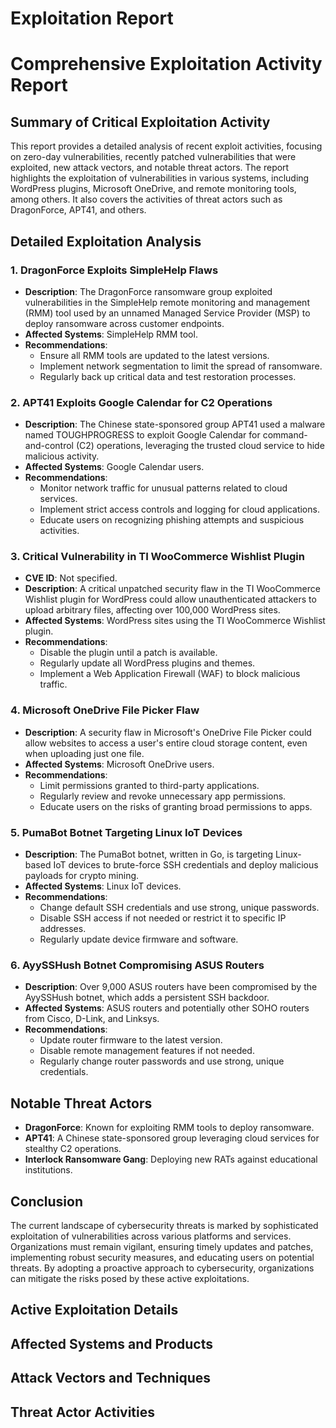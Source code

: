 # Exploitation Report

# Comprehensive Exploitation Activity Report

## Summary of Critical Exploitation Activity

This report provides a detailed analysis of recent exploit activities, focusing on zero-day vulnerabilities, recently patched vulnerabilities that were exploited, new attack vectors, and notable threat actors. The report highlights the exploitation of vulnerabilities in various systems, including WordPress plugins, Microsoft OneDrive, and remote monitoring tools, among others. It also covers the activities of threat actors such as DragonForce, APT41, and others.

## Detailed Exploitation Analysis

### 1. **DragonForce Exploits SimpleHelp Flaws**
- **Description**: The DragonForce ransomware group exploited vulnerabilities in the SimpleHelp remote monitoring and management (RMM) tool used by an unnamed Managed Service Provider (MSP) to deploy ransomware across customer endpoints.
- **Affected Systems**: SimpleHelp RMM tool.
- **Recommendations**: 
  - Ensure all RMM tools are updated to the latest versions.
  - Implement network segmentation to limit the spread of ransomware.
  - Regularly back up critical data and test restoration processes.

### 2. **APT41 Exploits Google Calendar for C2 Operations**
- **Description**: The Chinese state-sponsored group APT41 used a malware named TOUGHPROGRESS to exploit Google Calendar for command-and-control (C2) operations, leveraging the trusted cloud service to hide malicious activity.
- **Affected Systems**: Google Calendar users.
- **Recommendations**:
  - Monitor network traffic for unusual patterns related to cloud services.
  - Implement strict access controls and logging for cloud applications.
  - Educate users on recognizing phishing attempts and suspicious activities.

### 3. **Critical Vulnerability in TI WooCommerce Wishlist Plugin**
- **CVE ID**: Not specified.
- **Description**: A critical unpatched security flaw in the TI WooCommerce Wishlist plugin for WordPress could allow unauthenticated attackers to upload arbitrary files, affecting over 100,000 WordPress sites.
- **Affected Systems**: WordPress sites using the TI WooCommerce Wishlist plugin.
- **Recommendations**:
  - Disable the plugin until a patch is available.
  - Regularly update all WordPress plugins and themes.
  - Implement a Web Application Firewall (WAF) to block malicious traffic.

### 4. **Microsoft OneDrive File Picker Flaw**
- **Description**: A security flaw in Microsoft's OneDrive File Picker could allow websites to access a user's entire cloud storage content, even when uploading just one file.
- **Affected Systems**: Microsoft OneDrive users.
- **Recommendations**:
  - Limit permissions granted to third-party applications.
  - Regularly review and revoke unnecessary app permissions.
  - Educate users on the risks of granting broad permissions to apps.

### 5. **PumaBot Botnet Targeting Linux IoT Devices**
- **Description**: The PumaBot botnet, written in Go, is targeting Linux-based IoT devices to brute-force SSH credentials and deploy malicious payloads for crypto mining.
- **Affected Systems**: Linux IoT devices.
- **Recommendations**:
  - Change default SSH credentials and use strong, unique passwords.
  - Disable SSH access if not needed or restrict it to specific IP addresses.
  - Regularly update device firmware and software.

### 6. **AyySSHush Botnet Compromising ASUS Routers**
- **Description**: Over 9,000 ASUS routers have been compromised by the AyySSHush botnet, which adds a persistent SSH backdoor.
- **Affected Systems**: ASUS routers and potentially other SOHO routers from Cisco, D-Link, and Linksys.
- **Recommendations**:
  - Update router firmware to the latest version.
  - Disable remote management features if not needed.
  - Regularly change router passwords and use strong, unique credentials.

## Notable Threat Actors

- **DragonForce**: Known for exploiting RMM tools to deploy ransomware.
- **APT41**: A Chinese state-sponsored group leveraging cloud services for stealthy C2 operations.
- **Interlock Ransomware Gang**: Deploying new RATs against educational institutions.

## Conclusion

The current landscape of cybersecurity threats is marked by sophisticated exploitation of vulnerabilities across various platforms and services. Organizations must remain vigilant, ensuring timely updates and patches, implementing robust security measures, and educating users on potential threats. By adopting a proactive approach to cybersecurity, organizations can mitigate the risks posed by these active exploitations.

## Active Exploitation Details



## Affected Systems and Products



## Attack Vectors and Techniques



## Threat Actor Activities

 
